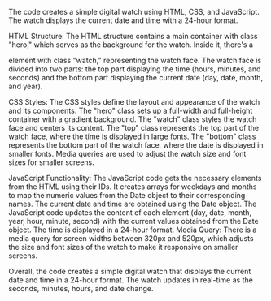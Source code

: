 The code creates a simple digital watch using HTML, CSS, and JavaScript. The watch displays the current date and time with a 24-hour format.

HTML Structure:
The HTML structure contains a main container with class "hero," which serves as the background for the watch. Inside it, there's a <div> element with class "watch," representing the watch face. The watch face is divided into two parts: the top part displaying the time (hours, minutes, and seconds) and the bottom part displaying the current date (day, date, month, and year).

CSS Styles:
The CSS styles define the layout and appearance of the watch and its components. The "hero" class sets up a full-width and full-height container with a gradient background. The "watch" class styles the watch face and centers its content. The "top" class represents the top part of the watch face, where the time is displayed in large fonts. The "bottom" class represents the bottom part of the watch face, where the date is displayed in smaller fonts. Media queries are used to adjust the watch size and font sizes for smaller screens.

JavaScript Functionality:
The JavaScript code gets the necessary elements from the HTML using their IDs.
It creates arrays for weekdays and months to map the numeric values from the Date object to their corresponding names.
The current date and time are obtained using the Date object.
The JavaScript code updates the content of each element (day, date, month, year, hour, minute, second) with the current values obtained from the Date object. The time is displayed in a 24-hour format.
Media Query:
There is a media query for screen widths between 320px and 520px, which adjusts the size and font sizes of the watch to make it responsive on smaller screens.

Overall, the code creates a simple digital watch that displays the current date and time in a 24-hour format. The watch updates in real-time as the seconds, minutes, hours, and date change.
